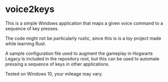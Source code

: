 # voice2keys

This is a simple Windows application that maps a given voice command to a sequence of key presses.

The code might not be particularly rustic, since this is is a toy project made while learning Rust.

A sample configuration file used to augment the gameplay in Hogwarts Legacy is included in the repository root, but this can be used to automate pressing a sequence of keys in other applications.

Tested on Windows 10, your mileage may vary.
